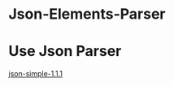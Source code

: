 # Json-Elements-Parser

# Use Json Parser
  
[json-simple-1.1.1](https://github.com/fangyidong/json-simple)
